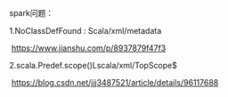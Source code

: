 spark问题：

1.NoClassDefFound : Scala/xml/metadata

​	https://www.jianshu.com/p/8937879f47f3

2.scala.Predef$.$scope()Lscala/xml/TopScope$

​	https://blog.csdn.net/jjj3487521/article/details/96117688

